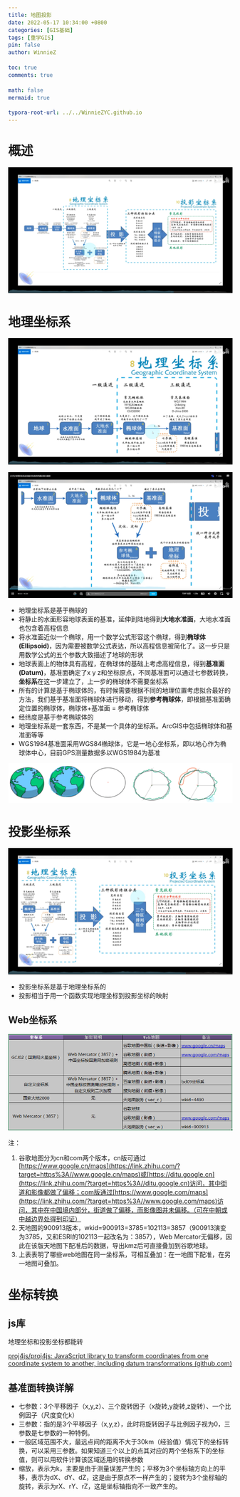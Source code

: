 ```yaml
---
title: 地图投影
date: 2022-05-17 10:34:00 +0800
categories: [GIS基础]
tags: [重学GIS]
pin: false
author: WinnieZ

toc: true
comments: true

math: false
mermaid: true

typora-root-url: ../../WinnieZYC.github.io
---
```




# 概述

![image-20220517203006586](/assets/blog_res/2022-05-18-%E5%9C%B0%E5%9B%BE%E6%8A%95%E5%BD%B1.assets/image-20220517203006586.png)



# 地理坐标系

![image-20220517194534711](/assets/blog_res/2022-05-18-%E5%9C%B0%E5%9B%BE%E6%8A%95%E5%BD%B1.assets/image-20220517194534711.png)

![image-20220517194523967](/assets/blog_res/2022-05-18-%E5%9C%B0%E5%9B%BE%E6%8A%95%E5%BD%B1.assets/image-20220517194523967.png)

- 地理坐标系是基于椭球的
- 将静止的水面形容地球表面的基准，延伸到陆地得到**大地水准面**，大地水准面也包含着高程信息
- 将水准面近似一个椭球，用一个数学公式形容这个椭球，得到**椭球体(Ellipsoid)**，因为需要被数学公式表达，所以高程信息被简化了。这一步只是用数学公式的五个参数大致描述了地球的形状
- 地球表面上的物体具有高程，在椭球体的基础上考虑高程信息，得到**基准面(Datum)**，基准面确定了x y z和坐标原点，不同基准面可以通过七参数转换，**坐标系**在这一步建立了，上一步的椭球体不需要坐标系
- 所有的计算是基于椭球体的，有时候需要根据不同的地理位置考虑拟合最好的方法，我们基于基准面将椭球体进行移动，得到**参考椭球体**，即根据基准面确定位置的椭球体，椭球体+基准面 = 参考椭球体
- 经纬度是基于参考椭球体的
- 地理坐标系是一套东西，不是某一个具体的坐标系。ArcGIS中包括椭球体和基准面等等
- WGS1984基准面采用WGS84椭球体，它是一地心坐标系，即以地心作为椭球体中心，目前GPS测量数据多以WGS1984为基准

![image-20220517224432757](/assets/blog_res/2022-05-18-%E5%9C%B0%E5%9B%BE%E6%8A%95%E5%BD%B1.assets/image-20220517224432757.png)

#  投影坐标系

![image-20220517203607732](/assets/blog_res/2022-05-18-%E5%9C%B0%E5%9B%BE%E6%8A%95%E5%BD%B1.assets/image-20220517203607732.png)

- 投影坐标系是基于地理坐标系的
- 投影相当于用一个函数实现地理坐标到投影坐标的映射

## Web坐标系

![v2-62ee9d6a55e473f229c32796d77290ac_720w](/assets/blog_res/2022-05-18-%E5%9C%B0%E5%9B%BE%E6%8A%95%E5%BD%B1.assets/v2-62ee9d6a55e473f229c32796d77290ac_720w.jpg)

注：

1. 谷歌地图分为cn和com两个版本，cn版可通过[https://www.google.cn/maps](https://link.zhihu.com/?target=https%3A//www.google.cn/maps)或[https://ditu.google.cn](https://link.zhihu.com/?target=https%3A//ditu.google.cn)访问，其中街道和影像都做了偏移；com版通过[https://www.google.com/maps](https://link.zhihu.com/?target=https%3A//www.google.com/maps)访问，其中在中国境内部分，街道做了偏移，而影像图并未偏移。（可在中朝或中越边界处得到印证）
2. 天地图的900913版本，wkid=900913=3785=102113=3857（900913演变为3785，又和ESRI的102113一起改名为：3857），Web Mercator无偏移，因此在该版天地图下配准后的数据，导出kmz后可直接叠加到谷歌地球。
3. 上表表明了哪些web地图在同一坐标系，可相互叠加：在一地图下配准，在另一地图可叠加。



# 坐标转换

##  js库

地理坐标和投影坐标都能转

[proj4js/proj4js: JavaScript library to transform coordinates from one coordinate system to another, including datum transformations (github.com)](https://github.com/proj4js/proj4js)

## 基准面转换详解

- 七参数：3个平移因子（x,y,z）、三个旋转因子（x旋转,y旋转,z旋转）、一个比例因子（尺度变化k）
- 三参数：指的是3个平移因子（x,y,z），此时将旋转因子与比例因子视为0，三参数是七参数的一种特例。
- 一般区域范围不大，最远点间的距离不大于30km（经验值）情况下的坐标转换，可以采用三参数。如果知道三个以上的点其对应的两个坐标系下的坐标值，则可以用软件计算该区域适用的转换参数
-  缩放，表示为k，主要是由于测量误差产生的；平移为3个坐标轴方向上的平移，表示为dX、dY、dZ，这是由于原点不一样产生的；旋转为3个坐标轴的旋转，表示为rX、rY、rZ，这是坐标轴指向不一致产生的。

